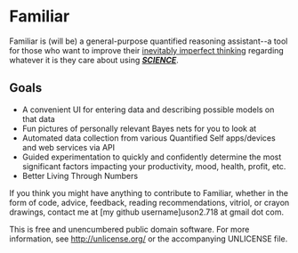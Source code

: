 Familiar
========
Familiar is (will be) a general-purpose quantified reasoning assistant--a tool for those who want to improve their [inevitably imperfect thinking](http://en.wikipedia.org/wiki/List_of_cognitive_biases) regarding whatever it is they care about using [**_SCIENCE_**](http://en.wikipedia.org/wiki/Machine_learning).

Goals
-----
* A convenient UI for entering data and describing possible models on that data
* Fun pictures of personally relevant Bayes nets for you to look at
* Automated data collection from various Quantified Self apps/devices and web services via API
* Guided experimentation to quickly and confidently determine the most significant factors impacting your productivity, mood, health, profit, etc.
* Better Living Through Numbers

If you think you might have anything to contribute to Familiar, whether in the form of code, advice, feedback, reading recommendations, vitriol, or crayon drawings, contact me at [my github username]uson2.718 at gmail dot com.

This is free and unencumbered public domain software. For more information, see http://unlicense.org/ or the accompanying UNLICENSE file.
